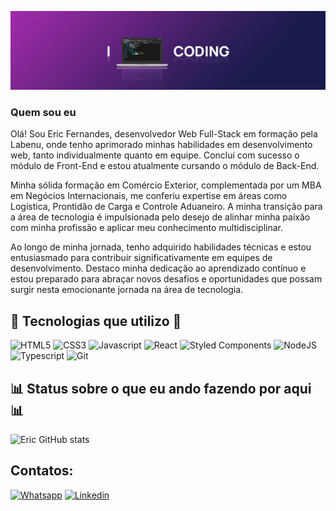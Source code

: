 ![Capa](./Img//capa.jfif)

### Quem sou eu

Olá! Sou Eric Fernandes, desenvolvedor Web Full-Stack em formação pela Labenu, onde tenho aprimorado minhas habilidades em desenvolvimento web, tanto individualmente quanto em equipe. Concluí com sucesso o módulo de Front-End e estou atualmente cursando o módulo de Back-End.

Minha sólida formação em Comércio Exterior, complementada por um MBA em Negócios Internacionais, me conferiu expertise em áreas como Logística, Prontidão de Carga e Controle Aduaneiro. A minha transição para a área de tecnologia é impulsionada pelo desejo de alinhar minha paixão com minha profissão e aplicar meu conhecimento multidisciplinar.

Ao longo de minha jornada, tenho adquirido habilidades técnicas e estou entusiasmado para contribuir significativamente em equipes de desenvolvimento. Destaco minha dedicação ao aprendizado contínuo e estou preparado para abraçar novos desafios e oportunidades que possam surgir nesta emocionante jornada na área de tecnologia.



## 🌟 Tecnologias que utilizo 🌟

![HTML5](https://img.shields.io/badge/HTML5-E34F26?style=for-the-badge&logo=html5&logoColor=white)
![CSS3](https://img.shields.io/badge/CSS3-1572B6?style=for-the-badge&logo=css3&logoColor=white)
![Javascript](https://img.shields.io/badge/JavaScript-323330?style=for-the-badge&logo=javascript&logoColor=F7DF1E)
![React](https://img.shields.io/badge/React-20232A?style=for-the-badge&logo=react&logoColor=61DAFB)
![Styled Components](https://img.shields.io/badge/styled--components-DB7093?style=for-the-badge&logo=styled-components&logoColor=white)
![NodeJS](https://img.shields.io/badge/Node.js-43853D?style=for-the-badge&logo=node.js&logoColor=white)
![Typescript](https://img.shields.io/badge/TypeScript-007ACC?style=for-the-badge&logo=typescript&logoColor=white)
![Git](https://img.shields.io/badge/GIT-E44C30?style=for-the-badge&logo=git&logoColor=white)



## 📊 Status sobre o que eu ando fazendo por aqui 📊

![Eric GitHub stats](https://github-readme-stats.vercel.app/api?username=eesfernandes&show_icons=true&theme=radical)



## Contatos:

[![Whatsapp](https://img.shields.io/badge/WhatsApp-25D366?style=for-the-badge&logo=whatsapp&logoColor=white)](https://wa.me//5513981302574?text=Olá%20tudo%20bem?%20Estava%20vendo%20o%20seu%20*github*,%20gostaria%20de%20conversar%20mais!) 
[![Linkedin](https://img.shields.io/badge/LinkedIn-0077B5?style=for-the-badge&logo=linkedin&logoColor=white)](https://www.linkedin.com/in/eric-e-s-fernandes/) 



